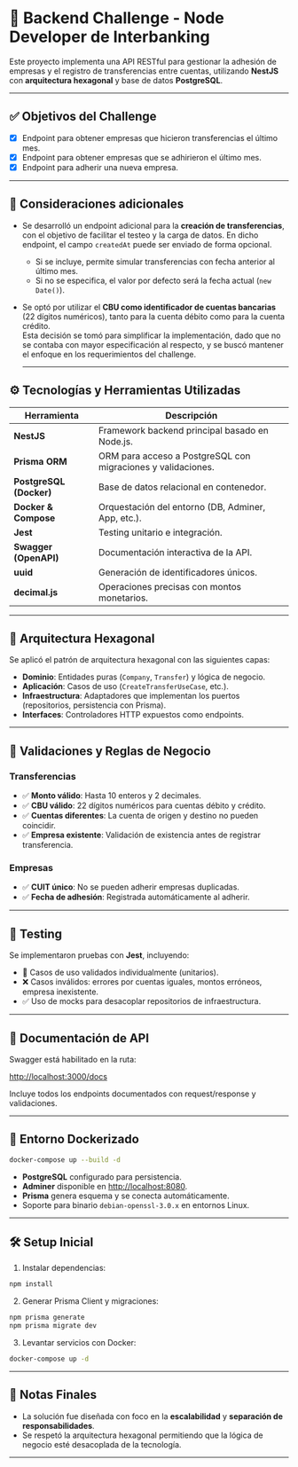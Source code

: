 # 💼 Backend Challenge - Node Developer de Interbanking

Este proyecto implementa una API RESTful para gestionar la adhesión de empresas y el registro de transferencias entre cuentas, utilizando **NestJS** con **arquitectura hexagonal** y base de datos **PostgreSQL**.

---

## ✅ Objetivos del Challenge

- [x] Endpoint para obtener empresas que hicieron transferencias el último mes.
- [x] Endpoint para obtener empresas que se adhirieron el último mes.
- [x] Endpoint para adherir una nueva empresa.

---
## 📣 Consideraciones adicionales

- Se desarrolló un endpoint adicional para la **creación de transferencias**, con el objetivo de facilitar el testeo y la carga de datos. En dicho endpoint, el campo `createdAt` puede ser enviado de forma opcional.  
  - Si se incluye, permite simular transferencias con fecha anterior al último mes.
  - Si no se especifica, el valor por defecto será la fecha actual (`new Date()`).

- Se optó por utilizar el **CBU como identificador de cuentas bancarias** (22 dígitos numéricos), tanto para la cuenta débito como para la cuenta crédito.  
  Esta decisión se tomó para simplificar la implementación, dado que no se contaba con mayor especificación al respecto, y se buscó mantener el enfoque en los requerimientos del challenge.

  ---

## ⚙️ Tecnologías y Herramientas Utilizadas

| Herramienta            | Descripción                                                  |
|------------------------|--------------------------------------------------------------|
| **NestJS**             | Framework backend principal basado en Node.js.               |
| **Prisma ORM**         | ORM para acceso a PostgreSQL con migraciones y validaciones. |
| **PostgreSQL (Docker)**| Base de datos relacional en contenedor.                      |
| **Docker & Compose**   | Orquestación del entorno (DB, Adminer, App, etc.).           |
| **Jest**               | Testing unitario e integración.                              |
| **Swagger (OpenAPI)**  | Documentación interactiva de la API.                         |
| **uuid**               | Generación de identificadores únicos.                        |
| **decimal.js**         | Operaciones precisas con montos monetarios.                  |

---

## 📐 Arquitectura Hexagonal

Se aplicó el patrón de arquitectura hexagonal con las siguientes capas:

- **Dominio**: Entidades puras (`Company`, `Transfer`) y lógica de negocio.
- **Aplicación**: Casos de uso (`CreateTransferUseCase`, etc.).
- **Infraestructura**: Adaptadores que implementan los puertos (repositorios, persistencia con Prisma).
- **Interfaces**: Controladores HTTP expuestos como endpoints.

---

## 🔐 Validaciones y Reglas de Negocio

### Transferencias
- ✅ **Monto válido**: Hasta 10 enteros y 2 decimales.
- ✅ **CBU válido**: 22 dígitos numéricos para cuentas débito y crédito.
- ✅ **Cuentas diferentes**: La cuenta de origen y destino no pueden coincidir.
- ✅ **Empresa existente**: Validación de existencia antes de registrar transferencia.

### Empresas
- ✅ **CUIT único**: No se pueden adherir empresas duplicadas.
- ✅ **Fecha de adhesión**: Registrada automáticamente al adherir.

---

## 🧪 Testing

Se implementaron pruebas con **Jest**, incluyendo:

- 🧱 Casos de uso validados individualmente (unitarios).
- ❌ Casos inválidos: errores por cuentas iguales, montos erróneos, empresa inexistente.
- ✅ Uso de mocks para desacoplar repositorios de infraestructura.

---

## 📄 Documentación de API

Swagger está habilitado en la ruta:

[http://localhost:3000/docs](http://localhost:3000/docs)

Incluye todos los endpoints documentados con request/response y validaciones.

---

## 🐳 Entorno Dockerizado

```bash
docker-compose up --build -d
```

- **PostgreSQL** configurado para persistencia.
- **Adminer** disponible en [http://localhost:8080](http://localhost:8080).
- **Prisma** genera esquema y se conecta automáticamente.
- Soporte para binario `debian-openssl-3.0.x` en entornos Linux.

---

## 🛠️ Setup Inicial

1. Instalar dependencias:

```bash
npm install
```

2. Generar Prisma Client y migraciones:

```bash
npm prisma generate
npm prisma migrate dev
```

3. Levantar servicios con Docker:

```bash
docker-compose up -d
```

---

## 📎 Notas Finales

- La solución fue diseñada con foco en la **escalabilidad** y **separación de responsabilidades**.
- Se respetó la arquitectura hexagonal permitiendo que la lógica de negocio esté desacoplada de la tecnología.

---
